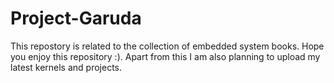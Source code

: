 # Project-Garuda
This repostory is related to the collection of embedded system books. Hope you enjoy this repository :). 
Apart from this I am also planning to upload my latest kernels and projects. 

